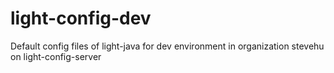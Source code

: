 # light-config-dev
Default config files of light-java for dev environment in organization stevehu on light-config-server
